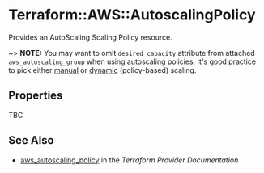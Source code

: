# Terraform::AWS::AutoscalingPolicy

Provides an AutoScaling Scaling Policy resource.

~> **NOTE:** You may want to omit `desired_capacity` attribute from attached `aws_autoscaling_group`
when using autoscaling policies. It's good practice to pick either
[manual](https://docs.aws.amazon.com/AutoScaling/latest/DeveloperGuide/as-manual-scaling.html)
or [dynamic](https://docs.aws.amazon.com/AutoScaling/latest/DeveloperGuide/as-scale-based-on-demand.html)
(policy-based) scaling.

## Properties

TBC

## See Also

* [aws_autoscaling_policy](https://www.terraform.io/docs/providers/aws/r/autoscaling_policy.html) in the _Terraform Provider Documentation_